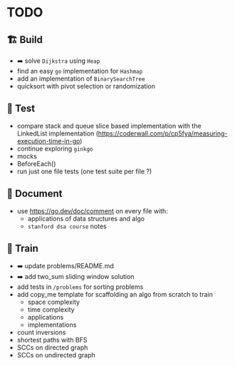 # TODO

## 🏗️ Build
- ➡️ solve `Dijkstra` using `Heap`
- find an easy `go` implementation for `Hashmap`
- add an implementation of `BinarySearchTree`
- quicksort with pivot selection or randomization

## 🧪 Test
- compare stack and queue slice based implementation with the LinkedList implementation (https://coderwall.com/p/cp5fya/measuring-execution-time-in-go)
- continue exploring `ginkgo`
- mocks
- BeforeEach()
- run just one file tests (one test suite per file ?)

## 📔 Document
- use https://go.dev/doc/comment on every file with:
  - applications of data structures and algo
  - `stanford dsa course` notes

## 🧗 Train
- ➡️ update problems/README.md
- ➡️ add two_sum sliding window solution
- add tests in `/problems` for sorting problems
- add copy_me template for scaffolding an algo from scratch to train
    - space complexity
    - time complexity
    - applications
    - implementations
- count inversions
- shortest paths with BFS
- SCCs on directed graph
- SCCs on undirected graph